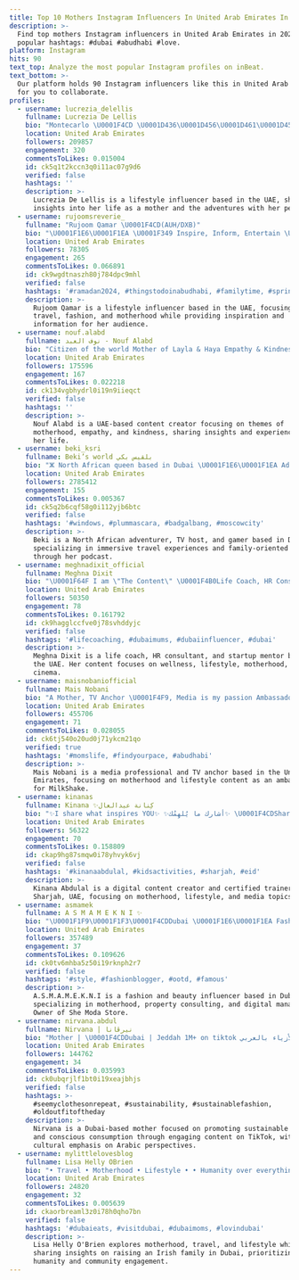 ```yaml
---
title: Top 10 Mothers Instagram Influencers In United Arab Emirates In 2024
description: >-
  Find top mothers Instagram influencers in United Arab Emirates in 2024. Most
  popular hashtags: #dubai #abudhabi #love.
platform: Instagram
hits: 90
text_top: Analyze the most popular Instagram profiles on inBeat.
text_bottom: >-
  Our platform holds 90 Instagram influencers like this in United Arab Emirates
  for you to collaborate.
profiles:
  - username: lucrezia_delellis
    fullname: Lucrezia De Lellis
    bio: "Montecarlo \U0001F4CD \U0001D436\U0001D456\U0001D461\U0001D456\U0001D467\U0001D452\U0001D45B \U0001D45C\U0001D453 \U0001D461ℎ\U0001D452 \U0001D464\U0001D45C\U0001D45F\U0001D459\U0001D451..\U0001F6E9 Mother of Tea and Ciro @tea.and.ciro.the.ugly.pugs Welcome to my crazy life! lucreziadelellis4@gmail.com \U0001F4E9"
    location: United Arab Emirates
    followers: 209857
    engagement: 320
    commentsToLikes: 0.015004
    id: ck5q1t2kccn3q0i11ac07g9d6
    verified: false
    hashtags: ''
    description: >-
      Lucrezia De Lellis is a lifestyle influencer based in the UAE, sharing
      insights into her life as a mother and the adventures with her pets.
  - username: rujoomsreverie_
    fullname: "Rujoom Qamar \U0001F4CD(AUH/DXB)"
    bio: "\U0001F1E6\U0001F1EA \U0001F349 Inspire, Inform, Entertain \U0001F4AB @trendyol RUJO @shop6thstreet RUJOOM @mumzworld Rujoom10 #Lifestyle #Travel #Fashion #Motherhood \U0001F4E9 for Collab"
    location: United Arab Emirates
    followers: 78305
    engagement: 265
    commentsToLikes: 0.066891
    id: ck9wgdtnaszh80j784dpc9mhl
    verified: false
    hashtags: '#ramadan2024, #thingstodoinabudhabi, #familytime, #springbreak'
    description: >-
      Rujoom Qamar is a lifestyle influencer based in the UAE, focusing on
      travel, fashion, and motherhood while providing inspiration and
      information for her audience.
  - username: nouf.alabd
    fullname: نوف العبد - Nouf Alabd
    bio: "Citizen of the world Mother of Layla & Haya Empathy & Kindness\U0001F495 Snap: Nouf.alabd For inquires \U0001F4E7 N.al3bdpr@gmail.com"
    location: United Arab Emirates
    followers: 175596
    engagement: 167
    commentsToLikes: 0.022218
    id: ck134vgbhydrl0i19n9iieqct
    verified: false
    hashtags: ''
    description: >-
      Nouf Alabd is a UAE-based content creator focusing on themes of
      motherhood, empathy, and kindness, sharing insights and experiences from
      her life.
  - username: beki_ksri
    fullname: Beki’s world بلقيس بكي
    bio: "ⵣ North African queen based in Dubai \U0001F1E6\U0001F1EA Adventures traveler | skydiver | Tv host | gamer \U0001F3C6best raising content creator 2022 Mother of @azul_podcast"
    location: United Arab Emirates
    followers: 2785412
    engagement: 155
    commentsToLikes: 0.005367
    id: ck5q2b6cqf58g0i112yjb6btc
    verified: false
    hashtags: '#windows, #plummascara, #badgalbang, #moscowcity'
    description: >-
      Beki is a North African adventurer, TV host, and gamer based in Dubai,
      specializing in immersive travel experiences and family-oriented content
      through her podcast.
  - username: meghnadixit_official
    fullname: Meghna Dixit
    bio: "\U0001F64F I am \"The Content\" \U0001F4B0Life Coach, HR Consultant & Startup Mentor \U0001F483 Wellness | Lifestyle | Motherhood | Cinema \U0001F4F2 #meghnadixit #megztalk #megzreview"
    location: United Arab Emirates
    followers: 50350
    engagement: 78
    commentsToLikes: 0.161792
    id: ck9hagglccfve0j78svhddyjc
    verified: false
    hashtags: '#lifecoaching, #dubaimums, #dubaiinfluencer, #dubai'
    description: >-
      Meghna Dixit is a life coach, HR consultant, and startup mentor based in
      the UAE. Her content focuses on wellness, lifestyle, motherhood, and
      cinema.
  - username: maisnobaniofficial
    fullname: Mais Nobani
    bio: "A Mother, TV Anchor \U0001F4F9, Media is my passion Ambassador of MilkShake \U0001F4E9mais.nobani@gmail.com"
    location: United Arab Emirates
    followers: 455706
    engagement: 71
    commentsToLikes: 0.028055
    id: ck6tj540o20ud0j71ykcm21qo
    verified: true
    hashtags: '#momslife, #findyourpace, #abudhabi'
    description: >-
      Mais Nobani is a media professional and TV anchor based in the United Arab
      Emirates, focusing on motherhood and lifestyle content as an ambassador
      for MilkShake.
  - username: kinanas
    fullname: Kinana ✨كِنانة عبدالعال
    bio: "✨I share what inspires YOU✨ ✨أشارك ما يُلهِمُك✨ \U0001F4CDSharjah,UAE •Digital Content Creator •Certified Trainer •Motherhood, Lifestyle & Media •YouTube\U0001F53B"
    location: United Arab Emirates
    followers: 56322
    engagement: 70
    commentsToLikes: 0.158809
    id: ckap9hg87smqw0i78yhvyk6vj
    verified: false
    hashtags: '#kinanaabdulal, #kidsactivities, #sharjah, #eid'
    description: >-
      Kinana Abdulal is a digital content creator and certified trainer based in
      Sharjah, UAE, focusing on motherhood, lifestyle, and media topics.
  - username: asmamek
    fullname: A S M A M E K N I ✨
    bio: "\U0001F1F9\U0001F1F3\U0001F4CDDubai \U0001F1E6\U0001F1EA Fashion | Beauty | Motherhood Property consultant & Digital manager at @fidohomes \U0001F3E1 Owner of @she_modastore \U0001F338 ✉️ asmamekni10@gmail.com"
    location: United Arab Emirates
    followers: 357489
    engagement: 37
    commentsToLikes: 0.109626
    id: ck0tv6mhba5z50i19rknph2r7
    verified: false
    hashtags: '#style, #fashionblogger, #ootd, #famous'
    description: >-
      A.S.M.A.M.E.K.N.I is a fashion and beauty influencer based in Dubai, also
      specializing in motherhood, property consulting, and digital management.
      Owner of She Moda Store.
  - username: nirvana.abdul
    fullname: Nirvana | نيرڤانا
    bio: "Mother | \U0001F4CDDubai | Jeddah 1M+ on tiktok الاستهلاك الواعي للأزياء بالعربي \U0001F33F"
    location: United Arab Emirates
    followers: 144762
    engagement: 34
    commentsToLikes: 0.035993
    id: ck0ubqrjlf1bt0i19xeajbhjs
    verified: false
    hashtags: >-
      #seemyclothesonrepeat, #sustainability, #sustainablefashion,
      #oldoutfitoftheday
    description: >-
      Nirvana is a Dubai-based mother focused on promoting sustainable fashion
      and conscious consumption through engaging content on TikTok, with a
      cultural emphasis on Arabic perspectives.
  - username: mylittlelovesblog
    fullname: Lisa Helly OBrien
    bio: "• Travel • Motherhood • Lifestyle • • Humanity over everything \U0001F1F5\U0001F1F8 • Raising an Irish girl gang in Dubai \U0001F335 @mumzworldcom code LOVES"
    location: United Arab Emirates
    followers: 24820
    engagement: 32
    commentsToLikes: 0.005639
    id: ckaorbreaml3z0i78h0qho7bn
    verified: false
    hashtags: '#dubaieats, #visitdubai, #dubaimoms, #lovindubai'
    description: >-
      Lisa Helly O'Brien explores motherhood, travel, and lifestyle while
      sharing insights on raising an Irish family in Dubai, prioritizing
      humanity and community engagement.
---
```


